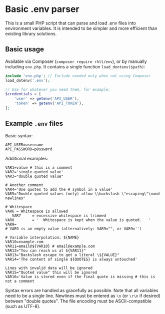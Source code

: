 # Basic .env parser
This is a small PHP script that can parse and load .env files into environment variables. It is intended to be simpler and more efficient than existing library solutions.

## Basic usage
Available via Composer (`composer require rhlt/env`), or by manually including `env.php`. It contains a single function `load_dontenv($path)`:

```php
include 'env.php'; // Include needed only when not using Composer
load_dotenv('.env');

// Use for whatever you need them, for example:
$credentials = [
    'user' => getenv('API_USER'),
    'token' => getenv('API_TOKEN'), 
];
```

## Example `.env` files
Basic syntax:
```
API_USER=username
API_PASSWORD=p@sswørd
```
Additional examples:
```
VAR1=value # this is a comment
VAR2='single-quoted value'
VAR3="double quoted value"

# Another comment
VAR4='Use quotes to add the # symbol in a value'
VAR5="Double-quoted values (only) allow \\backslash \"escaping\"\nand newlines"

# Whitespace
VAR6 = Whitespace is allowed
   VAR7     = excessive whitespace is trimmed
VAR8        = '  Whitespace is kept when the value is quoted.   '  
VAR9=
# VAR9 is an empty value (alternatively: VAR9="", or VAR9='')

# Variable interpolation: ${NAME}
VAR10=example.com
VAR11=email@${VAR10} # email@example.com
VAR12="You can reach us at ${VAR11}"
VAR13="Backslash escape to get a literal \${VALUE}"
VAR14='The content of single ${QUOTES} is always untouched'

Lines with invalid data will be ignored
VAR15="Quoted value" this will be ignored
VAR16='Value is stored even if the final quote is missing # this is not a comment
```

Syntax errors are handled as gracefully as possible. Note that all variables need to be a single line. Newlines must be entered as `\n` (or `\r\n` if desired) between "double quotes". The file encoding must be ASCII-compatible (such as UTF-8).